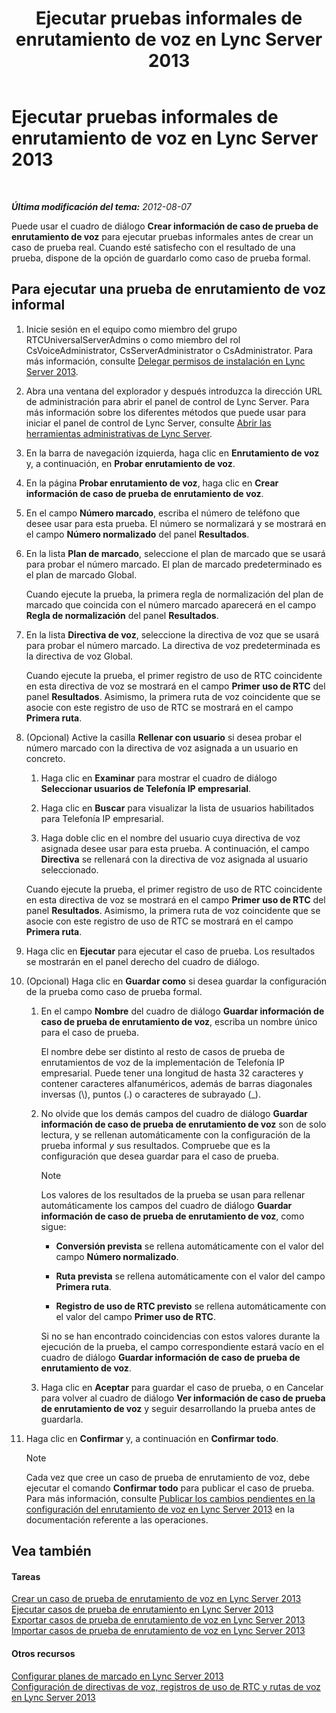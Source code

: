 ﻿---
title: Ejecutar pruebas informales de enrutamiento de voz en Lync Server 2013
TOCTitle: Ejecutar pruebas informales de enrutamiento de voz en Lync Server 2013
ms:assetid: ea0e6059-bf04-4b03-b6d3-8f5534b731e2
ms:mtpsurl: https://technet.microsoft.com/es-es/library/Gg399049(v=OCS.15)
ms:contentKeyID: 48277047
ms.date: 01/07/2017
mtps_version: v=OCS.15
ms.translationtype: HT
---

# Ejecutar pruebas informales de enrutamiento de voz en Lync Server 2013

 

_**Última modificación del tema:** 2012-08-07_

Puede usar el cuadro de diálogo **Crear información de caso de prueba de enrutamiento de voz** para ejecutar pruebas informales antes de crear un caso de prueba real. Cuando esté satisfecho con el resultado de una prueba, dispone de la opción de guardarlo como caso de prueba formal.

## Para ejecutar una prueba de enrutamiento de voz informal

1.  Inicie sesión en el equipo como miembro del grupo RTCUniversalServerAdmins o como miembro del rol CsVoiceAdministrator, CsServerAdministrator o CsAdministrator. Para más información, consulte [Delegar permisos de instalación en Lync Server 2013](lync-server-2013-delegate-setup-permissions.md).

2.  Abra una ventana del explorador y después introduzca la dirección URL de administración para abrir el panel de control de Lync Server. Para más información sobre los diferentes métodos que puede usar para iniciar el panel de control de Lync Server, consulte [Abrir las herramientas administrativas de Lync Server](lync-server-2013-open-lync-server-administrative-tools.md).

3.  En la barra de navegación izquierda, haga clic en **Enrutamiento de voz** y, a continuación, en **Probar enrutamiento de voz**.

4.  En la página **Probar enrutamiento de voz**, haga clic en **Crear información de caso de prueba de enrutamiento de voz**.

5.  En el campo **Número marcado**, escriba el número de teléfono que desee usar para esta prueba. El número se normalizará y se mostrará en el campo **Número normalizado** del panel **Resultados**.

6.  En la lista **Plan de marcado**, seleccione el plan de marcado que se usará para probar el número marcado. El plan de marcado predeterminado es el plan de marcado Global.
    
    Cuando ejecute la prueba, la primera regla de normalización del plan de marcado que coincida con el número marcado aparecerá en el campo **Regla de normalización** del panel **Resultados**.

7.  En la lista **Directiva de voz**, seleccione la directiva de voz que se usará para probar el número marcado. La directiva de voz predeterminada es la directiva de voz Global.
    
    Cuando ejecute la prueba, el primer registro de uso de RTC coincidente en esta directiva de voz se mostrará en el campo **Primer uso de RTC** del panel **Resultados**. Asimismo, la primera ruta de voz coincidente que se asocie con este registro de uso de RTC se mostrará en el campo **Primera ruta**.

8.  (Opcional) Active la casilla **Rellenar con usuario** si desea probar el número marcado con la directiva de voz asignada a un usuario en concreto.
    
    1.  Haga clic en **Examinar** para mostrar el cuadro de diálogo **Seleccionar usuarios de Telefonía IP empresarial**.
    
    2.  Haga clic en **Buscar** para visualizar la lista de usuarios habilitados para Telefonía IP empresarial.
    
    3.  Haga doble clic en el nombre del usuario cuya directiva de voz asignada desee usar para esta prueba. A continuación, el campo **Directiva** se rellenará con la directiva de voz asignada al usuario seleccionado.
    
    Cuando ejecute la prueba, el primer registro de uso de RTC coincidente en esta directiva de voz se mostrará en el campo **Primer uso de RTC** del panel **Resultados**. Asimismo, la primera ruta de voz coincidente que se asocie con este registro de uso de RTC se mostrará en el campo **Primera ruta**.

9.  Haga clic en **Ejecutar** para ejecutar el caso de prueba. Los resultados se mostrarán en el panel derecho del cuadro de diálogo.

10. (Opcional) Haga clic en **Guardar como** si desea guardar la configuración de la prueba como caso de prueba formal.
    
    1.  En el campo **Nombre** del cuadro de diálogo **Guardar información de caso de prueba de enrutamiento de voz**, escriba un nombre único para el caso de prueba.
        
        El nombre debe ser distinto al resto de casos de prueba de enrutamientos de voz de la implementación de Telefonía IP empresarial. Puede tener una longitud de hasta 32 caracteres y contener caracteres alfanuméricos, además de barras diagonales inversas (\\), puntos (.) o caracteres de subrayado (\_).
    
    2.  No olvide que los demás campos del cuadro de diálogo **Guardar información de caso de prueba de enrutamiento de voz** son de solo lectura, y se rellenan automáticamente con la configuración de la prueba informal *y* sus resultados. Compruebe que es la configuración que desea guardar para el caso de prueba.
        

        > [!NOTE]
        > Los valores de los resultados de la prueba se usan para rellenar automáticamente los campos del cuadro de diálogo <STRONG>Guardar información de caso de prueba de enrutamiento de voz</STRONG>, como sigue: 
        > <UL>
        > <LI>
        > <P><STRONG>Conversión prevista</STRONG> se rellena automáticamente con el valor del campo <STRONG>Número normalizado</STRONG>.</P>
        > <LI>
        > <P><STRONG>Ruta prevista</STRONG> se rellena automáticamente con el valor del campo <STRONG>Primera ruta</STRONG>.</P>
        > <LI>
        > <P><STRONG>Registro de uso de RTC previsto</STRONG> se rellena automáticamente con el valor del campo <STRONG>Primer uso de RTC</STRONG>.</P></LI></UL>Si no se han encontrado coincidencias con estos valores durante la ejecución de la prueba, el campo correspondiente estará vacío en el cuadro de diálogo <STRONG>Guardar información de caso de prueba de enrutamiento de voz</STRONG>.

    
    3.  Haga clic en **Aceptar** para guardar el caso de prueba, o en Cancelar para volver al cuadro de diálogo **Ver información de caso de prueba de enrutamiento de voz** y seguir desarrollando la prueba antes de guardarla.

11. Haga clic en **Confirmar** y, a continuación en **Confirmar todo**.
    

    > [!NOTE]
    > Cada vez que cree un caso de prueba de enrutamiento de voz, debe ejecutar el comando <STRONG>Confirmar todo</STRONG> para publicar el caso de prueba. Para más información, consulte <A href="lync-server-2013-publish-pending-changes-to-the-voice-routing-configuration.md">Publicar los cambios pendientes en la configuración del enrutamiento de voz en Lync Server 2013</A> en la documentación referente a las operaciones.



## Vea también

#### Tareas

[Crear un caso de prueba de enrutamiento de voz en Lync Server 2013](lync-server-2013-create-a-voice-routing-test-case.md)  
[Ejecutar casos de prueba de enrutamiento en Lync Server 2013](lync-server-2013-run-voice-routing-test-cases.md)  
[Exportar casos de prueba de enrutamiento de voz en Lync Server 2013](lync-server-2013-export-voice-routing-test-cases.md)  
[Importar casos de prueba de enrutamiento de voz en Lync Server 2013](lync-server-2013-import-voice-routing-test-cases.md)  

#### Otros recursos

[Configurar planes de marcado en Lync Server 2013](lync-server-2013-configuring-dial-plans.md)  
[Configuración de directivas de voz, registros de uso de RTC y rutas de voz en Lync Server 2013](lync-server-2013-configuring-voice-policies-pstn-usage-records-and-voice-routes.md)

